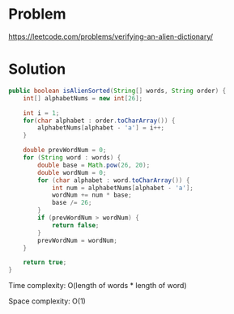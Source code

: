 # Problem
https://leetcode.com/problems/verifying-an-alien-dictionary/

# Solution

```java
public boolean isAlienSorted(String[] words, String order) {
    int[] alphabetNums = new int[26];

    int i = 1;
    for(char alphabet : order.toCharArray()) {
        alphabetNums[alphabet - 'a'] = i++;
    }

    double prevWordNum = 0;
    for (String word : words) {
        double base = Math.pow(26, 20);
        double wordNum = 0;
        for (char alphabet : word.toCharArray()) {
            int num = alphabetNums[alphabet - 'a'];
            wordNum += num * base;
            base /= 26;
        }
        if (prevWordNum > wordNum) {
            return false;
        }
        prevWordNum = wordNum;
    }

    return true;
}
```

Time complexity: O(length of words * length of word)

Space complexity: O(1)
